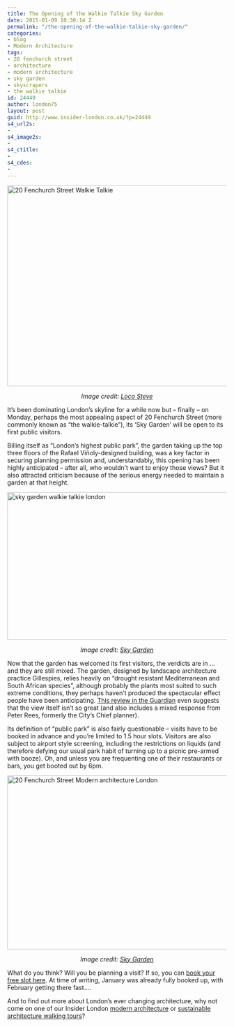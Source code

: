 ```yaml
---
title: The Opening of the Walkie Talkie Sky Garden
date: 2015-01-09 10:30:14 Z
permalink: "/the-opening-of-the-walkie-talkie-sky-garden/"
categories:
- blog
- Modern Architecture
tags:
- 20 fenchurch street
- architecture
- modern architecture
- sky garden
- skyscrapers
- the walkie talkie
id: 24449
author: london75
layout: post
guid: http://www.insider-london.co.uk/?p=24449
s4_url2s:
- 
s4_image2s:
- 
s4_ctitle:
- 
s4_cdes:
- 
---
```


<img class="aligncenter wp-image-24456 size-full" src="http://www.insider-london.co.uk/wp-content/uploads/2015/01/walkie-talkie_mini.jpg" alt="20 Fenchurch Street Walkie Talkie" width="569" height="461" />

<p style="text-align: center;">
  <em>Image credit: <a href="https://www.flickr.com/photos/locosteve/15490495484/in/photolist-pAQQCm-jbtak1-hmdz9u-oGvXWJ-eh2Ai2-euSBBr-fEST2K-pvum6u-p2BtV3-jnfXm9-k3GKMZ-osxssN-pUeJp8-qeg111-p3Qtig-jczA87-ovhQyM-odMU6W-odNbsT-ov1xoc-ddjLFi-pBkP7s-pSx5tf-oahAag-eiF3U3-oVBnNQ-pSwXaN-oVErTM-pSx3FY-fELZXX-fKwu7f-q8zvtm-iSRrGx-fHb84p-j55xua-pR2dpZ-jXeMSX-fhXSM6-e7mosW-pbDXT9-nYTt9y-ps8UxG-qaehUg-og5ub6-e9ZDzb-ognQEH-pj58vh-nzTtYD-oU6ohj-cGfweA" target="_blank">Loco Steve</a></em>
</p>

It’s been dominating London’s skyline for a while now but &#8211; finally &#8211; on Monday, perhaps the most appealing aspect of 20 Fenchurch Street (more commonly known as “the walkie-talkie”), its ‘Sky Garden’ will be open to its first public visitors.

Billing itself as “London’s highest public park”, the garden taking up the top three floors of the Rafael Viñoly-designed building, was a key factor in securing planning permission and, understandably, this opening has been highly anticipated &#8211; after all, who wouldn’t want to enjoy those views? But it also attracted criticism because of the serious energy needed to maintain a garden at that height.

<img class="aligncenter wp-image-24455 size-full" src="http://www.insider-london.co.uk/wp-content/uploads/2015/01/sky-garden.jpg" alt="sky garden walkie talkie london" width="569" height="339" />

<p style="text-align: center;">
  <em>Image credit: <a href="http://skygarden.london/sky-garden" target="_blank">Sky Garden</a></em>
</p>

Now that the garden has welcomed its first visitors, the verdicts are in … and they are still mixed. The garden, designed by landscape architecture practice Gillespies, relies heavily on “drought resistant Mediterranean and South African species”, although probably the plants most suited to such extreme conditions, they perhaps haven’t produced the spectacular effect people have been anticipating. <a href="http://www.theguardian.com/artanddesign/architecture-design-blog/2015/jan/06/londons-sky-garden-walkie-talkie-the-more-you-pay-the-worse-the-view" target="_blank">This review in the Guardian</a> even suggests that the view itself isn’t so great (and also includes a mixed response from Peter Rees, formerly the City’s Chief planner).

Its definition of “public park” is also fairly questionable &#8211; visits have to be booked in advance and you’re limited to 1.5 hour slots. Visitors are also subject to airport style screening, including the restrictions on liquids (and therefore defying our usual park habit of turning up to a picnic pre-armed with booze). Oh, and unless you are frequenting one of their restaurants or bars, you get booted out by 6pm.

<img class="aligncenter wp-image-24457 size-full" src="http://www.insider-london.co.uk/wp-content/uploads/2015/01/sky-garden-20-Fenchurch-street.jpg" alt="20 Fenchurch Street Modern architecture London" width="569" height="399" />

<p style="text-align: center;">
  <em>Image credit: <a href="http://skygarden.london/sky-garden" target="_blank">Sky Garden</a></em>
</p>

What do you think? Will you be planning a visit? If so, you can <a href="https://skygardentickets.com/skygardenpublic_ui/(S(mdslx4cbunu1opbcqodwgtbc))/filters/" target="_blank">book your free slot here</a>. At time of writing, January was already fully booked up, with February getting there fast&#8230;.

And to find out more about London’s ever changing architecture, why not come on one of our Insider London <a href="http://www.insider-london.co.uk/london-architecture-walking-tours/" target="_blank">modern architecture</a> or <a href="http://www.insider-london.co.uk/sustainable-green-building-london-tours-2/" target="_blank">sustainable architecture walking tours</a>?